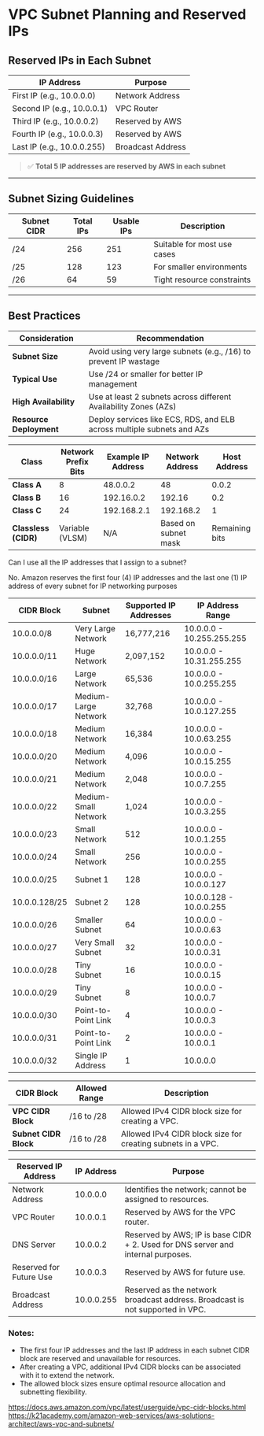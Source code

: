 
# VPC Subnet Planning and Reserved IPs

## Reserved IPs in Each Subnet

| IP Address       | Purpose              |
|------------------|----------------------|
| First IP (e.g., 10.0.0.0)   | Network Address       |
| Second IP (e.g., 10.0.0.1)  | VPC Router            |
| Third IP (e.g., 10.0.0.2)   | Reserved by AWS       |
| Fourth IP (e.g., 10.0.0.3)  | Reserved by AWS       |
| Last IP (e.g., 10.0.0.255)  | Broadcast Address     |

> ✅ **Total 5 IP addresses are reserved by AWS in each subnet**

---

## Subnet Sizing Guidelines

| Subnet CIDR | Total IPs | Usable IPs | Description                   |
|-------------|-----------|------------|-------------------------------|
| /24         | 256       | 251        | Suitable for most use cases   |
| /25         | 128       | 123        | For smaller environments      |
| /26         | 64        | 59         | Tight resource constraints    |

---

## Best Practices

| Consideration     | Recommendation                                                                 |
|-------------------|---------------------------------------------------------------------------------|
| **Subnet Size**   | Avoid using very large subnets (e.g., /16) to prevent IP wastage                |
| **Typical Use**   | Use /24 or smaller for better IP management                                     |
| **High Availability** | Use at least 2 subnets across different Availability Zones (AZs)             |
| **Resource Deployment** | Deploy services like ECS, RDS, and ELB across multiple subnets and AZs     |



| **Class**         | **Network Prefix Bits** | **Example IP Address** | **Network Address** | **Host Address** |
|--------------------|-------------------------|-------------------------|---------------------|------------------|
| **Class A**        | 8                      | 48.0.0.2               | 48                  | 0.0.2            |
| **Class B**        | 16                     | 192.16.0.2             | 192.16              | 0.2              |
| **Class C**        | 24                     | 192.168.2.1            | 192.168.2           | 1                |
| **Classless (CIDR)** | Variable (VLSM)       | N/A                    | Based on subnet mask | Remaining bits  |


Can I use all the IP addresses that I assign to a subnet?

No. Amazon reserves the first four (4) IP addresses and the last one (1) IP address of every subnet for IP networking purposes


| **CIDR Block**   | **Subnet**            | **Supported IP Addresses** | **IP Address Range**         |
|------------------|-----------------------|-----------------------------|-------------------------------|
| 10.0.0.0/8       | Very Large Network    | 16,777,216                  | 10.0.0.0 - 10.255.255.255     |
| 10.0.0.0/11      | Huge Network          | 2,097,152                   | 10.0.0.0 - 10.31.255.255      |
| 10.0.0.0/16      | Large Network         | 65,536                      | 10.0.0.0 - 10.0.255.255       |
| 10.0.0.0/17      | Medium-Large Network  | 32,768                      | 10.0.0.0 - 10.0.127.255       |
| 10.0.0.0/18      | Medium Network        | 16,384                      | 10.0.0.0 - 10.0.63.255        |
| 10.0.0.0/20      | Medium Network        | 4,096                       | 10.0.0.0 - 10.0.15.255        |
| 10.0.0.0/21      | Medium Network        | 2,048                       | 10.0.0.0 - 10.0.7.255         |
| 10.0.0.0/22      | Medium-Small Network  | 1,024                       | 10.0.0.0 - 10.0.3.255         |
| 10.0.0.0/23      | Small Network         | 512                         | 10.0.0.0 - 10.0.1.255         |
| 10.0.0.0/24      | Small Network         | 256                         | 10.0.0.0 - 10.0.0.255         |
| 10.0.0.0/25      | Subnet 1              | 128                         | 10.0.0.0 - 10.0.0.127         |
| 10.0.0.128/25    | Subnet 2              | 128                         | 10.0.0.128 - 10.0.0.255       |
| 10.0.0.0/26      | Smaller Subnet        | 64                          | 10.0.0.0 - 10.0.0.63          |
| 10.0.0.0/27      | Very Small Subnet     | 32                          | 10.0.0.0 - 10.0.0.31          |
| 10.0.0.0/28      | Tiny Subnet           | 16                          | 10.0.0.0 - 10.0.0.15          |
| 10.0.0.0/29      | Tiny Subnet           | 8                           | 10.0.0.0 - 10.0.0.7           |
| 10.0.0.0/30      | Point-to-Point Link   | 4                           | 10.0.0.0 - 10.0.0.3           |
| 10.0.0.0/31      | Point-to-Point Link   | 2                           | 10.0.0.0 - 10.0.0.1           |
| 10.0.0.0/32      | Single IP Address     | 1                           | 10.0.0.0                      |



| **CIDR Block**    | **Allowed Range**                | **Description**                                             |
|--------------------|----------------------------------|-------------------------------------------------------------|
| **VPC CIDR Block** | /16 to /28                     | Allowed IPv4 CIDR block size for creating a VPC.            |
| **Subnet CIDR Block** | /16 to /28                 | Allowed IPv4 CIDR block size for creating subnets in a VPC. |

| **Reserved IP Address** | **IP Address**  | **Purpose**                                                                 |
|--------------------------|-----------------|-----------------------------------------------------------------------------|
| Network Address          | 10.0.0.0       | Identifies the network; cannot be assigned to resources.                   |
| VPC Router               | 10.0.0.1       | Reserved by AWS for the VPC router.                                        |
| DNS Server               | 10.0.0.2       | Reserved by AWS; IP is base CIDR + 2. Used for DNS server and internal purposes. |
| Reserved for Future Use  | 10.0.0.3       | Reserved by AWS for future use.                                            |
| Broadcast Address        | 10.0.0.255     | Reserved as the network broadcast address. Broadcast is not supported in VPC. |

### Notes:
- The first four IP addresses and the last IP address in each subnet CIDR block are reserved and unavailable for resources.
- After creating a VPC, additional IPv4 CIDR blocks can be associated with it to extend the network.
- The allowed block sizes ensure optimal resource allocation and subnetting flexibility.

https://docs.aws.amazon.com/vpc/latest/userguide/vpc-cidr-blocks.html
https://k21academy.com/amazon-web-services/aws-solutions-architect/aws-vpc-and-subnets/
